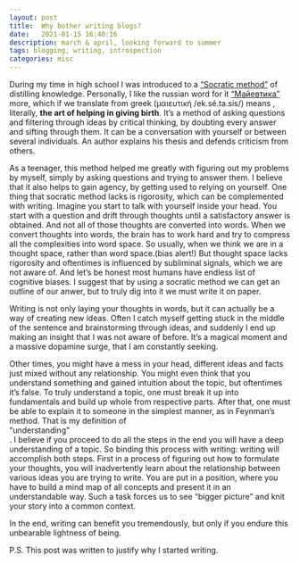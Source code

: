 ```yaml
---
layout: post
title:  Why bother writing blogs?
date:   2021-01-15 16:40:16
description: march & april, looking forward to summer
tags: blogging, writing, introspection
categories: misc
---
```

During my time in high school I was introduced to a [“Socratic method”](https://en.wikipedia.org/wiki/Socratic_method) of distilling knowledge. Personally, I like the russian word for it [“Майевтика”](https://ru.wikipedia.org/wiki/%D0%9C%D0%B0%D0%B9%D0%B5%D0%B2%D1%82%D0%B8%D0%BA%D0%B0#:~:text=%D0%9C%D0%B0%D0%B9%D0%B5%D0%B2%D1%82%D0%B8%D0%BA%D0%B0) more, which if we translate from greek (μαιευτική /ek.sé.ta.sis/) means , literally, <b>the art of helping in giving birth</b>. It’s a method of asking questions and filtering through ideas by critical thinking, by doubting every answer and sifting through them. It can be a conversation with yourself or between several individuals. An author explains his thesis and defends criticism from others.

As a teenager, this method helped me greatly with figuring out my problems by myself, simply by asking questions and trying to answer them. I believe that it also helps to gain agency, by getting used to relying on yourself. One thing that socratic method lacks is rigorosity, which can be complemented with writing. Imagine you start to talk with yourself inside your head. You start with a question and drift through thoughts until a satisfactory answer is obtained. And not all of those thoughts are converted into words. When we convert thoughts into words, the brain has to work hard and try to compress all the complexities into word space. So usually, when we think we are in a thought space, rather than word space.(bias alert!) But thought space lacks rigorosity and oftentimes is influenced by subliminal signals, which we are not aware of. And let’s be honest most humans have endless list of cognitive biases. I suggest that by using a socratic method we can get an outline of our anwer, but to truly dig into it we must write it on paper.

Writing is not only laying your thoughts in words, but it can actually be a way of creating new ideas. Often I catch myself getting stuck in the middle of the sentence and brainstorming through ideas, and suddenly I end up making an insight that I was not aware of before. It’s a magical moment and a massive dopamine surge, that I am constantly seeking.

Other times, you might have a mess in your head, different ideas and facts just mixed without any relationship. You might even think that you understand something and gained intuition about the topic, but oftentimes it’s false. To truly understand a topic, one must break it up into fundamentals and build up whole from respective parts. After that, one must be able to explain it to someone in the simplest manner, as in Feynman’s method. That is my definition of <br>“understanding”</br>. I believe if you proceed to do all the steps in the end you will have a deep understanding of a topic. So binding this process with writing: writing will accomplish both steps. First in a process of figuring out how to formulate your thoughts, you will inadvertently learn about the relationship between various ideas you are trying to write. You are put in a position, where you have to build a mind map of all concepts and present it in an understandable way. Such a task forces us to see “bigger picture” and knit your story into a common context.

In the end, writing can benefit you tremendously, but only if you endure this unbearable lightness of being.

P.S. This post was written to justify why I started writing.